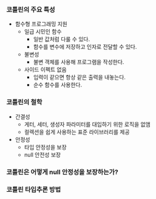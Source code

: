 
### 코틀린의 주요 특성
* 함수형 프로그래밍 지원
  * 일급 시민인 함수
    * 일반 값처럼 다룰 수 있다. 
    * 함수를 변수에 저장하고 인자로 전달할 수 있다.
  * 불변성
    * 불변 객체를 사용해 프로그램을 작성한다.
  * 사이드 이펙트 없음
    * 입력이 같으면 항상 같은 출력을 내놓는다.
    * 순수 함수를 사용한다.


### 코틀린의 철학
* 간결성
  * 게터, 세터, 생성자 파라미터를 대입하기 위한 로직을 없앰
  * 컬렉션을 쉽게 사용하는 표준 라이브러리를 제공
* 안정성
  * 타입 안정성을 보장
  * null 안전성 보장

### 코틀린은 어떻게 null 안정성을 보장하는가?

### 코틀린 타입추론 방법
